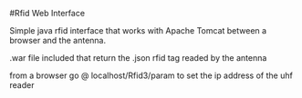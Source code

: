 #Rfid Web Interface 


Simple java rfid interface that works with Apache Tomcat between a browser and the antenna. 

.war file included that return the .json rfid tag readed by the antenna

from a browser go @ localhost/Rfid3/param to set the ip address of the uhf reader
